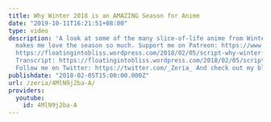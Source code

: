 ```yaml
---
title: Why Winter 2018 is an AMAZING Season for Anime
date: "2019-10-11T16:21:51+08:00"
type: video
description: 'A look at some of the many slice-of-life anime from Winter 2018 that
  makes me love the season so much. Support me on Patreon: https://www.patreon.com/Zeria
  https://floatingintobliss.wordpress.com/2018/02/05/script-why-winter-2018-is-an-amazing-season-for-anime/
  Transcript: https://floatingintobliss.wordpress.com/2018/02/05/script-why-winter-2018-is-an-amazing-season-for-anime/
  Follow me on Twitter: https://twitter.com/_Zeria_ And check out my blog: https://floatingintobliss.wordpress.com/'
publishdate: "2018-02-05T15:00:00.000Z"
url: /zeria/4MlN9j2ba-A/
providers:
  youtube:
    id: 4MlN9j2ba-A
---
```

